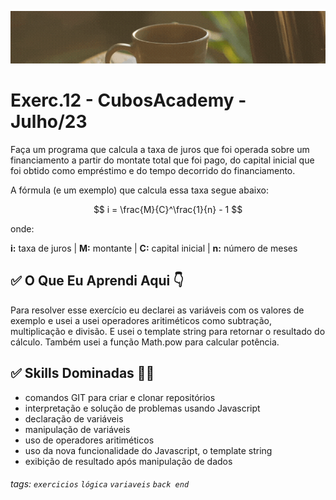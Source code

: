 ![](./../capa_readme_luelencavalheiro.gif)

# Exerc.12 - CubosAcademy - Julho/23

Faça um programa que calcula a taxa de juros que foi operada sobre um financiamento a partir do montate total que foi pago, do capital inicial que foi obtido como empréstimo e do tempo decorrido do financiamento.

A fórmula (e um exemplo) que calcula essa taxa segue abaixo:

$$ i = \frac{M}{C}^\frac{1}{n} - 1 $$

onde:

**i:** taxa de juros | **M:** montante | **C:** capital inicial | **n:** número de meses

## ✅ O Que Eu Aprendi Aqui 👇

Para resolver esse exercício eu declarei as variáveis com os valores de exemplo e usei a usei operadores aritiméticos como subtração, multiplicação e divisão. E usei o template string para retornar o resultado do cálculo. Também usei a função Math.pow para calcular potência.

## ✅ Skills Dominadas 👩‍💻

- comandos GIT para criar e clonar repositórios
- interpretação e solução de problemas usando Javascript
- declaração de variáveis
- manipulação de variáveis
- uso de operadores aritiméticos
- uso da nova funcionalidade do Javascript, o template string
- exibição de resultado após manipulação de dados

###### tags: `exercicios` `lógica` `variaveis` `back end` 